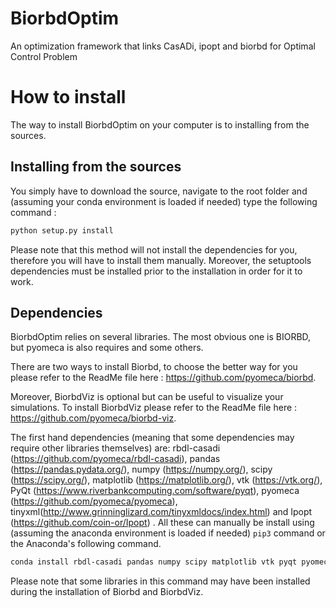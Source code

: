 # BiorbdOptim
An optimization framework that links CasADi, ipopt and biorbd for Optimal Control Problem 

# How to install 
The way to install BiorbdOptim on your computer is to installing from the sources. 

## Installing from the sources 
You simply have to download the source, navigate to the root folder and (assuming your conda environment is loaded if needed) type the following command :
```bash 
python setup.py install
```
Please note that this method will not install the dependencies for you, therefore you will have to install them manually. Moreover, the setuptools dependencies must be installed prior to the installation in order for it to work.

## Dependencies
BiorbdOptim relies on several libraries. The most obvious one is BIORBD, but pyomeca is also requires and some others.  

There are two ways to install Biorbd, to choose the better way for you please refer to the ReadMe file here : https://github.com/pyomeca/biorbd.

Moreover, BiorbdViz is optional but can be useful to visualize your simulations. To install BiorbdViz please refer to the ReadMe file here : https://github.com/pyomeca/biorbd-viz.

The first hand dependencies (meaning that some dependencies may require other libraries themselves) are: rbdl-casadi (https://github.com/pyomeca/rbdl-casadi), pandas (https://pandas.pydata.org/), numpy (https://numpy.org/), scipy (https://scipy.org/), matplotlib (https://matplotlib.org/), vtk (https://vtk.org/), PyQt (https://www.riverbankcomputing.com/software/pyqt), pyomeca (https://github.com/pyomeca/pyomeca), tinyxml(http://www.grinninglizard.com/tinyxmldocs/index.html) and Ipopt (https://github.com/coin-or/Ipopt) . All these can manually be install using (assuming the anaconda environment is loaded if needed) `pip3` command or the Anaconda's following command.
```bash
conda install rbdl-casadi pandas numpy scipy matplotlib vtk pyqt pyomeca tinyxml ipopt -cconda-forge
```
Please note that some libraries in this command may have been installed  during the installation of Biorbd and BiorbdViz. 
